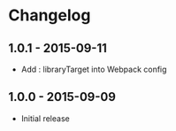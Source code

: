 # Changelog

## 1.0.1 - 2015-09-11

* Add : libraryTarget into Webpack config 

## 1.0.0 - 2015-09-09

* Initial release

